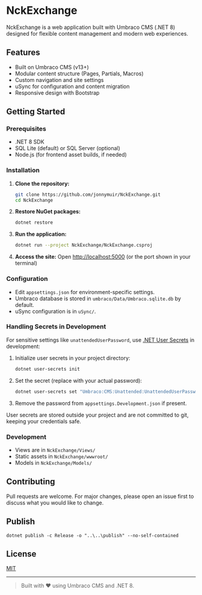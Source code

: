 # NckExchange

NckExchange is a web application built with Umbraco CMS (.NET 8) designed for flexible content management and modern web experiences.

## Features
- Built on Umbraco CMS (v13+)
- Modular content structure (Pages, Partials, Macros)
- Custom navigation and site settings
- uSync for configuration and content migration
- Responsive design with Bootstrap

## Getting Started

### Prerequisites
- .NET 8 SDK
- SQL Lite (default) or SQL Server (optional)
- Node.js (for frontend asset builds, if needed)

### Installation
1. **Clone the repository:**
   ```sh
   git clone https://github.com/jonnymuir/NckExchange.git
   cd NckExchange
   ```
2. **Restore NuGet packages:**
   ```sh
   dotnet restore
   ```
3. **Run the application:**
   ```sh
   dotnet run --project NckExchange/NckExchange.csproj
   ```
4. **Access the site:**
   Open [http://localhost:5000](http://localhost:5000) (or the port shown in your terminal)

### Configuration
- Edit `appsettings.json` for environment-specific settings.
- Umbraco database is stored in `umbraco/Data/Umbraco.sqlite.db` by default.
- uSync configuration is in `uSync/`.

### Handling Secrets in Development
For sensitive settings like `unattendedUserPassword`, use [.NET User Secrets](https://learn.microsoft.com/en-us/aspnet/core/security/app-secrets) in development:

1. Initialize user secrets in your project directory:
   ```sh
   dotnet user-secrets init
   ```
2. Set the secret (replace with your actual password):
   ```sh
   dotnet user-secrets set "Umbraco:CMS:Unattended:UnattendedUserPassword" "yourStrongPassword"
   ```
3. Remove the password from `appsettings.Development.json` if present.

User secrets are stored outside your project and are not committed to git, keeping your credentials safe.

### Development
- Views are in `NckExchange/Views/`
- Static assets in `NckExchange/wwwroot/`
- Models in `NckExchange/Models/`

## Contributing
Pull requests are welcome. For major changes, please open an issue first to discuss what you would like to change.

## Publish

```
dotnet publish -c Release -o "..\..\publish" --no-self-contained
```

## License
[MIT](LICENSE)

---

> Built with ❤️ using Umbraco CMS and .NET 8.  

